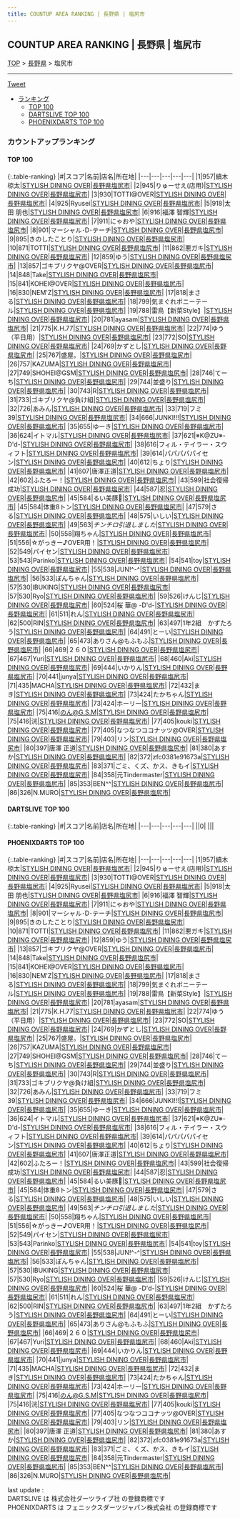 ```yaml
---
title: COUNTUP AREA RANKING | 長野県 | 塩尻市
---
```

## COUNTUP AREA RANKING | 長野県 | 塩尻市

[TOP](/darts/rank/) > [長野県](/darts/rank/長野県/) > 塩尻市

___

<a href="https://twitter.com/share?ref_src=twsrc%5Etfw" data-text="COUNTUP AREA RANKING | 長野県塩尻市" class="twitter-share-button" data-hashtags="DARTSLIVE,PHOENIXDARTS,darts,ダーツ" data-show-count="false">Tweet</a>

* [ランキング](#カウントアップランキング)
    * [TOP 100](#top-100)
    * [DARTSLIVE TOP 100](#dartslive-top-100)
    * [PHOENIXDARTS TOP 100](#phoenixdarts-top-100)

### カウントアップランキング

#### TOP 100



{:.table-ranking}
|#|スコア|名前|店名|所在地|
|---|---|---|---|---|
|1|957|<span class="rank-name-pd"><span class="pro-icon-pd"></span>續木 椋太</span>|<a href="https://vs.phoenixdarts.com/jp/shop/shopDetailInfo/s_86028?s_seq=86028">STYLISH DINING OVER</a>|<a href="/darts/rank/長野県/塩尻市">長野県塩尻市</a>|
|2|945|<span class="rank-name-pd">りゅーせえ(店用)</span>|<a href="https://vs.phoenixdarts.com/jp/shop/shopDetailInfo/s_86028?s_seq=86028">STYLISH DINING OVER</a>|<a href="/darts/rank/長野県/塩尻市">長野県塩尻市</a>|
|3|930|<span class="rank-name-pd">TOTTI@OVER</span>|<a href="https://vs.phoenixdarts.com/jp/shop/shopDetailInfo/s_86028?s_seq=86028">STYLISH DINING OVER</a>|<a href="/darts/rank/長野県/塩尻市">長野県塩尻市</a>|
|4|925|<span class="rank-name-pd">Ryusei</span>|<a href="https://vs.phoenixdarts.com/jp/shop/shopDetailInfo/s_86028?s_seq=86028">STYLISH DINING OVER</a>|<a href="/darts/rank/長野県/塩尻市">長野県塩尻市</a>|
|5|918|<span class="rank-name-pd"><span class="pro-icon-pd"></span>太田 朋也</span>|<a href="https://vs.phoenixdarts.com/jp/shop/shopDetailInfo/s_86028?s_seq=86028">STYLISH DINING OVER</a>|<a href="/darts/rank/長野県/塩尻市">長野県塩尻市</a>|
|6|916|<span class="rank-name-pd"><span class="pro-icon-pd"></span>福澤 智輝</span>|<a href="https://vs.phoenixdarts.com/jp/shop/shopDetailInfo/s_86028?s_seq=86028">STYLISH DINING OVER</a>|<a href="/darts/rank/長野県/塩尻市">長野県塩尻市</a>|
|7|911|<span class="rank-name-pd">にゃおや</span>|<a href="https://vs.phoenixdarts.com/jp/shop/shopDetailInfo/s_86028?s_seq=86028">STYLISH DINING OVER</a>|<a href="/darts/rank/長野県/塩尻市">長野県塩尻市</a>|
|8|901|<span class="rank-name-pd">マーシャル･D･テーチ</span>|<a href="https://vs.phoenixdarts.com/jp/shop/shopDetailInfo/s_86028?s_seq=86028">STYLISH DINING OVER</a>|<a href="/darts/rank/長野県/塩尻市">長野県塩尻市</a>|
|9|895|<span class="rank-name-pd">きのしたことり</span>|<a href="https://vs.phoenixdarts.com/jp/shop/shopDetailInfo/s_86028?s_seq=86028">STYLISH DINING OVER</a>|<a href="/darts/rank/長野県/塩尻市">長野県塩尻市</a>|
|10|871|<span class="rank-name-pd">TOTTI</span>|<a href="https://vs.phoenixdarts.com/jp/shop/shopDetailInfo/s_86028?s_seq=86028">STYLISH DINING OVER</a>|<a href="/darts/rank/長野県/塩尻市">長野県塩尻市</a>|
|11|862|<span class="rank-name-pd">悪ガキ</span>|<a href="https://vs.phoenixdarts.com/jp/shop/shopDetailInfo/s_86028?s_seq=86028">STYLISH DINING OVER</a>|<a href="/darts/rank/長野県/塩尻市">長野県塩尻市</a>|
|12|859|<span class="rank-name-pd">ゆう</span>|<a href="https://vs.phoenixdarts.com/jp/shop/shopDetailInfo/s_86028?s_seq=86028">STYLISH DINING OVER</a>|<a href="/darts/rank/長野県/塩尻市">長野県塩尻市</a>|
|13|857|<span class="rank-name-pd">ゴキブリクヤ@OVER</span>|<a href="https://vs.phoenixdarts.com/jp/shop/shopDetailInfo/s_86028?s_seq=86028">STYLISH DINING OVER</a>|<a href="/darts/rank/長野県/塩尻市">長野県塩尻市</a>|
|14|848|<span class="rank-name-pd">Take</span>|<a href="https://vs.phoenixdarts.com/jp/shop/shopDetailInfo/s_86028?s_seq=86028">STYLISH DINING OVER</a>|<a href="/darts/rank/長野県/塩尻市">長野県塩尻市</a>|
|15|841|<span class="rank-name-pd">KOHEI@OVER</span>|<a href="https://vs.phoenixdarts.com/jp/shop/shopDetailInfo/s_86028?s_seq=86028">STYLISH DINING OVER</a>|<a href="/darts/rank/長野県/塩尻市">長野県塩尻市</a>|
|16|830|<span class="rank-name-pd">NEM&#x27;Z</span>|<a href="https://vs.phoenixdarts.com/jp/shop/shopDetailInfo/s_86028?s_seq=86028">STYLISH DINING OVER</a>|<a href="/darts/rank/長野県/塩尻市">長野県塩尻市</a>|
|17|818|<span class="rank-name-pd">まさる</span>|<a href="https://vs.phoenixdarts.com/jp/shop/shopDetailInfo/s_86028?s_seq=86028">STYLISH DINING OVER</a>|<a href="/darts/rank/長野県/塩尻市">長野県塩尻市</a>|
|18|799|<span class="rank-name-pd">気まぐれポニーテール</span>|<a href="https://vs.phoenixdarts.com/jp/shop/shopDetailInfo/s_86028?s_seq=86028">STYLISH DINING OVER</a>|<a href="/darts/rank/長野県/塩尻市">長野県塩尻市</a>|
|19|788|<span class="rank-name-pd">雷鳥【新菜Style】</span>|<a href="https://vs.phoenixdarts.com/jp/shop/shopDetailInfo/s_86028?s_seq=86028">STYLISH DINING OVER</a>|<a href="/darts/rank/長野県/塩尻市">長野県塩尻市</a>|
|20|781|<span class="rank-name-pd">ayasam</span>|<a href="https://vs.phoenixdarts.com/jp/shop/shopDetailInfo/s_86028?s_seq=86028">STYLISH DINING OVER</a>|<a href="/darts/rank/長野県/塩尻市">長野県塩尻市</a>|
|21|775|<span class="rank-name-pd">K.H.77</span>|<a href="https://vs.phoenixdarts.com/jp/shop/shopDetailInfo/s_86028?s_seq=86028">STYLISH DINING OVER</a>|<a href="/darts/rank/長野県/塩尻市">長野県塩尻市</a>|
|22|774|<span class="rank-name-pd">ゆう（平日用）</span>|<a href="https://vs.phoenixdarts.com/jp/shop/shopDetailInfo/s_86028?s_seq=86028">STYLISH DINING OVER</a>|<a href="/darts/rank/長野県/塩尻市">長野県塩尻市</a>|
|23|772|<span class="rank-name-pd">SO</span>|<a href="https://vs.phoenixdarts.com/jp/shop/shopDetailInfo/s_86028?s_seq=86028">STYLISH DINING OVER</a>|<a href="/darts/rank/長野県/塩尻市">長野県塩尻市</a>|
|24|769|<span class="rank-name-pd">かずとし</span>|<a href="https://vs.phoenixdarts.com/jp/shop/shopDetailInfo/s_86028?s_seq=86028">STYLISH DINING OVER</a>|<a href="/darts/rank/長野県/塩尻市">長野県塩尻市</a>|
|25|767|<span class="rank-name-pd">盛屋。</span>|<a href="https://vs.phoenixdarts.com/jp/shop/shopDetailInfo/s_86028?s_seq=86028">STYLISH DINING OVER</a>|<a href="/darts/rank/長野県/塩尻市">長野県塩尻市</a>|
|26|757|<span class="rank-name-pd">KAZUMA</span>|<a href="https://vs.phoenixdarts.com/jp/shop/shopDetailInfo/s_86028?s_seq=86028">STYLISH DINING OVER</a>|<a href="/darts/rank/長野県/塩尻市">長野県塩尻市</a>|
|27|749|<span class="rank-name-pd">SHOHEI@GSM</span>|<a href="https://vs.phoenixdarts.com/jp/shop/shopDetailInfo/s_86028?s_seq=86028">STYLISH DINING OVER</a>|<a href="/darts/rank/長野県/塩尻市">長野県塩尻市</a>|
|28|746|<span class="rank-name-pd">てーち</span>|<a href="https://vs.phoenixdarts.com/jp/shop/shopDetailInfo/s_86028?s_seq=86028">STYLISH DINING OVER</a>|<a href="/darts/rank/長野県/塩尻市">長野県塩尻市</a>|
|29|744|<span class="rank-name-pd">並盛り</span>|<a href="https://vs.phoenixdarts.com/jp/shop/shopDetailInfo/s_86028?s_seq=86028">STYLISH DINING OVER</a>|<a href="/darts/rank/長野県/塩尻市">長野県塩尻市</a>|
|30|743|<span class="rank-name-pd">R</span>|<a href="https://vs.phoenixdarts.com/jp/shop/shopDetailInfo/s_86028?s_seq=86028">STYLISH DINING OVER</a>|<a href="/darts/rank/長野県/塩尻市">長野県塩尻市</a>|
|31|733|<span class="rank-name-pd">ゴキブリクヤ@負け組</span>|<a href="https://vs.phoenixdarts.com/jp/shop/shopDetailInfo/s_86028?s_seq=86028">STYLISH DINING OVER</a>|<a href="/darts/rank/長野県/塩尻市">長野県塩尻市</a>|
|32|726|<span class="rank-name-pd">あみん</span>|<a href="https://vs.phoenixdarts.com/jp/shop/shopDetailInfo/s_86028?s_seq=86028">STYLISH DINING OVER</a>|<a href="/darts/rank/長野県/塩尻市">長野県塩尻市</a>|
|33|719|<span class="rank-name-pd">フミ39</span>|<a href="https://vs.phoenixdarts.com/jp/shop/shopDetailInfo/s_86028?s_seq=86028">STYLISH DINING OVER</a>|<a href="/darts/rank/長野県/塩尻市">長野県塩尻市</a>|
|34|666|<span class="rank-name-pd">JUNKI!!!</span>|<a href="https://vs.phoenixdarts.com/jp/shop/shopDetailInfo/s_86028?s_seq=86028">STYLISH DINING OVER</a>|<a href="/darts/rank/長野県/塩尻市">長野県塩尻市</a>|
|35|655|<span class="rank-name-pd">ゆーき</span>|<a href="https://vs.phoenixdarts.com/jp/shop/shopDetailInfo/s_86028?s_seq=86028">STYLISH DINING OVER</a>|<a href="/darts/rank/長野県/塩尻市">長野県塩尻市</a>|
|36|624|<span class="rank-name-pd">イトマル</span>|<a href="https://vs.phoenixdarts.com/jp/shop/shopDetailInfo/s_86028?s_seq=86028">STYLISH DINING OVER</a>|<a href="/darts/rank/長野県/塩尻市">長野県塩尻市</a>|
|37|621|<span class="rank-name-pd">※K@ZU※-D&#x27;d-</span>|<a href="https://vs.phoenixdarts.com/jp/shop/shopDetailInfo/s_86028?s_seq=86028">STYLISH DINING OVER</a>|<a href="/darts/rank/長野県/塩尻市">長野県塩尻市</a>|
|38|616|<span class="rank-name-pd">フィル・テイラー・スウィフト</span>|<a href="https://vs.phoenixdarts.com/jp/shop/shopDetailInfo/s_86028?s_seq=86028">STYLISH DINING OVER</a>|<a href="/darts/rank/長野県/塩尻市">長野県塩尻市</a>|
|39|614|<span class="rank-name-pd">パパパパパイセン</span>|<a href="https://vs.phoenixdarts.com/jp/shop/shopDetailInfo/s_86028?s_seq=86028">STYLISH DINING OVER</a>|<a href="/darts/rank/長野県/塩尻市">長野県塩尻市</a>|
|40|612|<span class="rank-name-pd">ちょり</span>|<a href="https://vs.phoenixdarts.com/jp/shop/shopDetailInfo/s_86028?s_seq=86028">STYLISH DINING OVER</a>|<a href="/darts/rank/長野県/塩尻市">長野県塩尻市</a>|
|41|607|<span class="rank-name-pd">唐澤正道</span>|<a href="https://vs.phoenixdarts.com/jp/shop/shopDetailInfo/s_86028?s_seq=86028">STYLISH DINING OVER</a>|<a href="/darts/rank/長野県/塩尻市">長野県塩尻市</a>|
|42|602|<span class="rank-name-pd">ふたろー！</span>|<a href="https://vs.phoenixdarts.com/jp/shop/shopDetailInfo/s_86028?s_seq=86028">STYLISH DINING OVER</a>|<a href="/darts/rank/長野県/塩尻市">長野県塩尻市</a>|
|43|599|<span class="rank-name-pd">社会復帰成功</span>|<a href="https://vs.phoenixdarts.com/jp/shop/shopDetailInfo/s_86028?s_seq=86028">STYLISH DINING OVER</a>|<a href="/darts/rank/長野県/塩尻市">長野県塩尻市</a>|
|44|587|<span class="rank-name-pd">忍</span>|<a href="https://vs.phoenixdarts.com/jp/shop/shopDetailInfo/s_86028?s_seq=86028">STYLISH DINING OVER</a>|<a href="/darts/rank/長野県/塩尻市">長野県塩尻市</a>|
|45|584|<span class="rank-name-pd">るい美豚🐷</span>|<a href="https://vs.phoenixdarts.com/jp/shop/shopDetailInfo/s_86028?s_seq=86028">STYLISH DINING OVER</a>|<a href="/darts/rank/長野県/塩尻市">長野県塩尻市</a>|
|45|584|<span class="rank-name-pd">体重8トン</span>|<a href="https://vs.phoenixdarts.com/jp/shop/shopDetailInfo/s_86028?s_seq=86028">STYLISH DINING OVER</a>|<a href="/darts/rank/長野県/塩尻市">長野県塩尻市</a>|
|47|579|<span class="rank-name-pd">さる</span>|<a href="https://vs.phoenixdarts.com/jp/shop/shopDetailInfo/s_86028?s_seq=86028">STYLISH DINING OVER</a>|<a href="/darts/rank/長野県/塩尻市">長野県塩尻市</a>|
|48|575|<span class="rank-name-pd">いしい</span>|<a href="https://vs.phoenixdarts.com/jp/shop/shopDetailInfo/s_86028?s_seq=86028">STYLISH DINING OVER</a>|<a href="/darts/rank/長野県/塩尻市">長野県塩尻市</a>|
|49|563|<span class="rank-name-pd">$チンチロ引退しました$</span>|<a href="https://vs.phoenixdarts.com/jp/shop/shopDetailInfo/s_86028?s_seq=86028">STYLISH DINING OVER</a>|<a href="/darts/rank/長野県/塩尻市">長野県塩尻市</a>|
|50|558|<span class="rank-name-pd">翔ちゃん</span>|<a href="https://vs.phoenixdarts.com/jp/shop/shopDetailInfo/s_86028?s_seq=86028">STYLISH DINING OVER</a>|<a href="/darts/rank/長野県/塩尻市">長野県塩尻市</a>|
|51|556|<span class="rank-name-pd">☆がっきー♪OVER用！</span>|<a href="https://vs.phoenixdarts.com/jp/shop/shopDetailInfo/s_86028?s_seq=86028">STYLISH DINING OVER</a>|<a href="/darts/rank/長野県/塩尻市">長野県塩尻市</a>|
|52|549|<span class="rank-name-pd">パイセン</span>|<a href="https://vs.phoenixdarts.com/jp/shop/shopDetailInfo/s_86028?s_seq=86028">STYLISH DINING OVER</a>|<a href="/darts/rank/長野県/塩尻市">長野県塩尻市</a>|
|53|543|<span class="rank-name-pd">Parinko</span>|<a href="https://vs.phoenixdarts.com/jp/shop/shopDetailInfo/s_86028?s_seq=86028">STYLISH DINING OVER</a>|<a href="/darts/rank/長野県/塩尻市">長野県塩尻市</a>|
|54|541|<span class="rank-name-pd">toy</span>|<a href="https://vs.phoenixdarts.com/jp/shop/shopDetailInfo/s_86028?s_seq=86028">STYLISH DINING OVER</a>|<a href="/darts/rank/長野県/塩尻市">長野県塩尻市</a>|
|55|538|<span class="rank-name-pd">JUN!^-^</span>|<a href="https://vs.phoenixdarts.com/jp/shop/shopDetailInfo/s_86028?s_seq=86028">STYLISH DINING OVER</a>|<a href="/darts/rank/長野県/塩尻市">長野県塩尻市</a>|
|56|533|<span class="rank-name-pd">ぽんちゃん</span>|<a href="https://vs.phoenixdarts.com/jp/shop/shopDetailInfo/s_86028?s_seq=86028">STYLISH DINING OVER</a>|<a href="/darts/rank/長野県/塩尻市">長野県塩尻市</a>|
|57|530|<span class="rank-name-pd">IBUKING</span>|<a href="https://vs.phoenixdarts.com/jp/shop/shopDetailInfo/s_86028?s_seq=86028">STYLISH DINING OVER</a>|<a href="/darts/rank/長野県/塩尻市">長野県塩尻市</a>|
|57|530|<span class="rank-name-pd">Ryo</span>|<a href="https://vs.phoenixdarts.com/jp/shop/shopDetailInfo/s_86028?s_seq=86028">STYLISH DINING OVER</a>|<a href="/darts/rank/長野県/塩尻市">長野県塩尻市</a>|
|59|526|<span class="rank-name-pd">けんじ</span>|<a href="https://vs.phoenixdarts.com/jp/shop/shopDetailInfo/s_86028?s_seq=86028">STYLISH DINING OVER</a>|<a href="/darts/rank/長野県/塩尻市">長野県塩尻市</a>|
|60|524|<span class="rank-name-pd">桜 華@ -D&#x27;d-</span>|<a href="https://vs.phoenixdarts.com/jp/shop/shopDetailInfo/s_86028?s_seq=86028">STYLISH DINING OVER</a>|<a href="/darts/rank/長野県/塩尻市">長野県塩尻市</a>|
|61|511|<span class="rank-name-pd">れん</span>|<a href="https://vs.phoenixdarts.com/jp/shop/shopDetailInfo/s_86028?s_seq=86028">STYLISH DINING OVER</a>|<a href="/darts/rank/長野県/塩尻市">長野県塩尻市</a>|
|62|500|<span class="rank-name-pd">RIN</span>|<a href="https://vs.phoenixdarts.com/jp/shop/shopDetailInfo/s_86028?s_seq=86028">STYLISH DINING OVER</a>|<a href="/darts/rank/長野県/塩尻市">長野県塩尻市</a>|
|63|497|<span class="rank-name-pd">1年2組　かずたろう</span>|<a href="https://vs.phoenixdarts.com/jp/shop/shopDetailInfo/s_86028?s_seq=86028">STYLISH DINING OVER</a>|<a href="/darts/rank/長野県/塩尻市">長野県塩尻市</a>|
|64|491|<span class="rank-name-pd">とーい</span>|<a href="https://vs.phoenixdarts.com/jp/shop/shopDetailInfo/s_86028?s_seq=86028">STYLISH DINING OVER</a>|<a href="/darts/rank/長野県/塩尻市">長野県塩尻市</a>|
|65|473|<span class="rank-name-pd">ありさん@もふもふ</span>|<a href="https://vs.phoenixdarts.com/jp/shop/shopDetailInfo/s_86028?s_seq=86028">STYLISH DINING OVER</a>|<a href="/darts/rank/長野県/塩尻市">長野県塩尻市</a>|
|66|469|<span class="rank-name-pd">２６０</span>|<a href="https://vs.phoenixdarts.com/jp/shop/shopDetailInfo/s_86028?s_seq=86028">STYLISH DINING OVER</a>|<a href="/darts/rank/長野県/塩尻市">長野県塩尻市</a>|
|67|467|<span class="rank-name-pd">Yuri</span>|<a href="https://vs.phoenixdarts.com/jp/shop/shopDetailInfo/s_86028?s_seq=86028">STYLISH DINING OVER</a>|<a href="/darts/rank/長野県/塩尻市">長野県塩尻市</a>|
|68|460|<span class="rank-name-pd">Aki</span>|<a href="https://vs.phoenixdarts.com/jp/shop/shopDetailInfo/s_86028?s_seq=86028">STYLISH DINING OVER</a>|<a href="/darts/rank/長野県/塩尻市">長野県塩尻市</a>|
|69|444|<span class="rank-name-pd">いかりん</span>|<a href="https://vs.phoenixdarts.com/jp/shop/shopDetailInfo/s_86028?s_seq=86028">STYLISH DINING OVER</a>|<a href="/darts/rank/長野県/塩尻市">長野県塩尻市</a>|
|70|441|<span class="rank-name-pd">junya</span>|<a href="https://vs.phoenixdarts.com/jp/shop/shopDetailInfo/s_86028?s_seq=86028">STYLISH DINING OVER</a>|<a href="/darts/rank/長野県/塩尻市">長野県塩尻市</a>|
|71|435|<span class="rank-name-pd">MACHA</span>|<a href="https://vs.phoenixdarts.com/jp/shop/shopDetailInfo/s_86028?s_seq=86028">STYLISH DINING OVER</a>|<a href="/darts/rank/長野県/塩尻市">長野県塩尻市</a>|
|72|432|<span class="rank-name-pd">まき</span>|<a href="https://vs.phoenixdarts.com/jp/shop/shopDetailInfo/s_86028?s_seq=86028">STYLISH DINING OVER</a>|<a href="/darts/rank/長野県/塩尻市">長野県塩尻市</a>|
|73|424|<span class="rank-name-pd">たかちゃん</span>|<a href="https://vs.phoenixdarts.com/jp/shop/shopDetailInfo/s_86028?s_seq=86028">STYLISH DINING OVER</a>|<a href="/darts/rank/長野県/塩尻市">長野県塩尻市</a>|
|73|424|<span class="rank-name-pd">ホーリー</span>|<a href="https://vs.phoenixdarts.com/jp/shop/shopDetailInfo/s_86028?s_seq=86028">STYLISH DINING OVER</a>|<a href="/darts/rank/長野県/塩尻市">長野県塩尻市</a>|
|75|416|<span class="rank-name-pd">のん@G.S.M</span>|<a href="https://vs.phoenixdarts.com/jp/shop/shopDetailInfo/s_86028?s_seq=86028">STYLISH DINING OVER</a>|<a href="/darts/rank/長野県/塩尻市">長野県塩尻市</a>|
|75|416|<span class="rank-name-pd">洸</span>|<a href="https://vs.phoenixdarts.com/jp/shop/shopDetailInfo/s_86028?s_seq=86028">STYLISH DINING OVER</a>|<a href="/darts/rank/長野県/塩尻市">長野県塩尻市</a>|
|77|405|<span class="rank-name-pd">kouki</span>|<a href="https://vs.phoenixdarts.com/jp/shop/shopDetailInfo/s_86028?s_seq=86028">STYLISH DINING OVER</a>|<a href="/darts/rank/長野県/塩尻市">長野県塩尻市</a>|
|77|405|<span class="rank-name-pd">なつなつココナッツ@OVER</span>|<a href="https://vs.phoenixdarts.com/jp/shop/shopDetailInfo/s_86028?s_seq=86028">STYLISH DINING OVER</a>|<a href="/darts/rank/長野県/塩尻市">長野県塩尻市</a>|
|79|403|<span class="rank-name-pd">リン</span>|<a href="https://vs.phoenixdarts.com/jp/shop/shopDetailInfo/s_86028?s_seq=86028">STYLISH DINING OVER</a>|<a href="/darts/rank/長野県/塩尻市">長野県塩尻市</a>|
|80|397|<span class="rank-name-pd">唐澤 正道</span>|<a href="https://vs.phoenixdarts.com/jp/shop/shopDetailInfo/s_86028?s_seq=86028">STYLISH DINING OVER</a>|<a href="/darts/rank/長野県/塩尻市">長野県塩尻市</a>|
|81|380|<span class="rank-name-pd">あすか</span>|<a href="https://vs.phoenixdarts.com/jp/shop/shopDetailInfo/s_86028?s_seq=86028">STYLISH DINING OVER</a>|<a href="/darts/rank/長野県/塩尻市">長野県塩尻市</a>|
|82|372|<span class="rank-name-pd">zfc0381e91673a</span>|<a href="https://vs.phoenixdarts.com/jp/shop/shopDetailInfo/s_86028?s_seq=86028">STYLISH DINING OVER</a>|<a href="/darts/rank/長野県/塩尻市">長野県塩尻市</a>|
|83|371|<span class="rank-name-pd">ごミ、くズ、かス、きもイ</span>|<a href="https://vs.phoenixdarts.com/jp/shop/shopDetailInfo/s_86028?s_seq=86028">STYLISH DINING OVER</a>|<a href="/darts/rank/長野県/塩尻市">長野県塩尻市</a>|
|84|358|<span class="rank-name-pd">元Tindermaster</span>|<a href="https://vs.phoenixdarts.com/jp/shop/shopDetailInfo/s_86028?s_seq=86028">STYLISH DINING OVER</a>|<a href="/darts/rank/長野県/塩尻市">長野県塩尻市</a>|
|85|353|<span class="rank-name-pd">BEN^^</span>|<a href="https://vs.phoenixdarts.com/jp/shop/shopDetailInfo/s_86028?s_seq=86028">STYLISH DINING OVER</a>|<a href="/darts/rank/長野県/塩尻市">長野県塩尻市</a>|
|86|326|<span class="rank-name-pd">N.MURO</span>|<a href="https://vs.phoenixdarts.com/jp/shop/shopDetailInfo/s_86028?s_seq=86028">STYLISH DINING OVER</a>|<a href="/darts/rank/長野県/塩尻市">長野県塩尻市</a>|


#### DARTSLIVE TOP 100



{:.table-ranking}
|#|スコア|名前|店名|所在地|
|---|---|---|---|---|
||0|<span class="rank-name-dl"> </span>|<a href=""></a>|<a href="/darts/rank//"></a>|


#### PHOENIXDARTS TOP 100



{:.table-ranking}
|#|スコア|名前|店名|所在地|
|---|---|---|---|---|
|1|957|<span class="rank-name-pd"><span class="pro-icon-pd"></span>續木 椋太</span>|<a href="https://vs.phoenixdarts.com/jp/shop/shopDetailInfo/s_86028?s_seq=86028">STYLISH DINING OVER</a>|<a href="/darts/rank/長野県/塩尻市">長野県塩尻市</a>|
|2|945|<span class="rank-name-pd">りゅーせえ(店用)</span>|<a href="https://vs.phoenixdarts.com/jp/shop/shopDetailInfo/s_86028?s_seq=86028">STYLISH DINING OVER</a>|<a href="/darts/rank/長野県/塩尻市">長野県塩尻市</a>|
|3|930|<span class="rank-name-pd">TOTTI@OVER</span>|<a href="https://vs.phoenixdarts.com/jp/shop/shopDetailInfo/s_86028?s_seq=86028">STYLISH DINING OVER</a>|<a href="/darts/rank/長野県/塩尻市">長野県塩尻市</a>|
|4|925|<span class="rank-name-pd">Ryusei</span>|<a href="https://vs.phoenixdarts.com/jp/shop/shopDetailInfo/s_86028?s_seq=86028">STYLISH DINING OVER</a>|<a href="/darts/rank/長野県/塩尻市">長野県塩尻市</a>|
|5|918|<span class="rank-name-pd"><span class="pro-icon-pd"></span>太田 朋也</span>|<a href="https://vs.phoenixdarts.com/jp/shop/shopDetailInfo/s_86028?s_seq=86028">STYLISH DINING OVER</a>|<a href="/darts/rank/長野県/塩尻市">長野県塩尻市</a>|
|6|916|<span class="rank-name-pd"><span class="pro-icon-pd"></span>福澤 智輝</span>|<a href="https://vs.phoenixdarts.com/jp/shop/shopDetailInfo/s_86028?s_seq=86028">STYLISH DINING OVER</a>|<a href="/darts/rank/長野県/塩尻市">長野県塩尻市</a>|
|7|911|<span class="rank-name-pd">にゃおや</span>|<a href="https://vs.phoenixdarts.com/jp/shop/shopDetailInfo/s_86028?s_seq=86028">STYLISH DINING OVER</a>|<a href="/darts/rank/長野県/塩尻市">長野県塩尻市</a>|
|8|901|<span class="rank-name-pd">マーシャル･D･テーチ</span>|<a href="https://vs.phoenixdarts.com/jp/shop/shopDetailInfo/s_86028?s_seq=86028">STYLISH DINING OVER</a>|<a href="/darts/rank/長野県/塩尻市">長野県塩尻市</a>|
|9|895|<span class="rank-name-pd">きのしたことり</span>|<a href="https://vs.phoenixdarts.com/jp/shop/shopDetailInfo/s_86028?s_seq=86028">STYLISH DINING OVER</a>|<a href="/darts/rank/長野県/塩尻市">長野県塩尻市</a>|
|10|871|<span class="rank-name-pd">TOTTI</span>|<a href="https://vs.phoenixdarts.com/jp/shop/shopDetailInfo/s_86028?s_seq=86028">STYLISH DINING OVER</a>|<a href="/darts/rank/長野県/塩尻市">長野県塩尻市</a>|
|11|862|<span class="rank-name-pd">悪ガキ</span>|<a href="https://vs.phoenixdarts.com/jp/shop/shopDetailInfo/s_86028?s_seq=86028">STYLISH DINING OVER</a>|<a href="/darts/rank/長野県/塩尻市">長野県塩尻市</a>|
|12|859|<span class="rank-name-pd">ゆう</span>|<a href="https://vs.phoenixdarts.com/jp/shop/shopDetailInfo/s_86028?s_seq=86028">STYLISH DINING OVER</a>|<a href="/darts/rank/長野県/塩尻市">長野県塩尻市</a>|
|13|857|<span class="rank-name-pd">ゴキブリクヤ@OVER</span>|<a href="https://vs.phoenixdarts.com/jp/shop/shopDetailInfo/s_86028?s_seq=86028">STYLISH DINING OVER</a>|<a href="/darts/rank/長野県/塩尻市">長野県塩尻市</a>|
|14|848|<span class="rank-name-pd">Take</span>|<a href="https://vs.phoenixdarts.com/jp/shop/shopDetailInfo/s_86028?s_seq=86028">STYLISH DINING OVER</a>|<a href="/darts/rank/長野県/塩尻市">長野県塩尻市</a>|
|15|841|<span class="rank-name-pd">KOHEI@OVER</span>|<a href="https://vs.phoenixdarts.com/jp/shop/shopDetailInfo/s_86028?s_seq=86028">STYLISH DINING OVER</a>|<a href="/darts/rank/長野県/塩尻市">長野県塩尻市</a>|
|16|830|<span class="rank-name-pd">NEM&#x27;Z</span>|<a href="https://vs.phoenixdarts.com/jp/shop/shopDetailInfo/s_86028?s_seq=86028">STYLISH DINING OVER</a>|<a href="/darts/rank/長野県/塩尻市">長野県塩尻市</a>|
|17|818|<span class="rank-name-pd">まさる</span>|<a href="https://vs.phoenixdarts.com/jp/shop/shopDetailInfo/s_86028?s_seq=86028">STYLISH DINING OVER</a>|<a href="/darts/rank/長野県/塩尻市">長野県塩尻市</a>|
|18|799|<span class="rank-name-pd">気まぐれポニーテール</span>|<a href="https://vs.phoenixdarts.com/jp/shop/shopDetailInfo/s_86028?s_seq=86028">STYLISH DINING OVER</a>|<a href="/darts/rank/長野県/塩尻市">長野県塩尻市</a>|
|19|788|<span class="rank-name-pd">雷鳥【新菜Style】</span>|<a href="https://vs.phoenixdarts.com/jp/shop/shopDetailInfo/s_86028?s_seq=86028">STYLISH DINING OVER</a>|<a href="/darts/rank/長野県/塩尻市">長野県塩尻市</a>|
|20|781|<span class="rank-name-pd">ayasam</span>|<a href="https://vs.phoenixdarts.com/jp/shop/shopDetailInfo/s_86028?s_seq=86028">STYLISH DINING OVER</a>|<a href="/darts/rank/長野県/塩尻市">長野県塩尻市</a>|
|21|775|<span class="rank-name-pd">K.H.77</span>|<a href="https://vs.phoenixdarts.com/jp/shop/shopDetailInfo/s_86028?s_seq=86028">STYLISH DINING OVER</a>|<a href="/darts/rank/長野県/塩尻市">長野県塩尻市</a>|
|22|774|<span class="rank-name-pd">ゆう（平日用）</span>|<a href="https://vs.phoenixdarts.com/jp/shop/shopDetailInfo/s_86028?s_seq=86028">STYLISH DINING OVER</a>|<a href="/darts/rank/長野県/塩尻市">長野県塩尻市</a>|
|23|772|<span class="rank-name-pd">SO</span>|<a href="https://vs.phoenixdarts.com/jp/shop/shopDetailInfo/s_86028?s_seq=86028">STYLISH DINING OVER</a>|<a href="/darts/rank/長野県/塩尻市">長野県塩尻市</a>|
|24|769|<span class="rank-name-pd">かずとし</span>|<a href="https://vs.phoenixdarts.com/jp/shop/shopDetailInfo/s_86028?s_seq=86028">STYLISH DINING OVER</a>|<a href="/darts/rank/長野県/塩尻市">長野県塩尻市</a>|
|25|767|<span class="rank-name-pd">盛屋。</span>|<a href="https://vs.phoenixdarts.com/jp/shop/shopDetailInfo/s_86028?s_seq=86028">STYLISH DINING OVER</a>|<a href="/darts/rank/長野県/塩尻市">長野県塩尻市</a>|
|26|757|<span class="rank-name-pd">KAZUMA</span>|<a href="https://vs.phoenixdarts.com/jp/shop/shopDetailInfo/s_86028?s_seq=86028">STYLISH DINING OVER</a>|<a href="/darts/rank/長野県/塩尻市">長野県塩尻市</a>|
|27|749|<span class="rank-name-pd">SHOHEI@GSM</span>|<a href="https://vs.phoenixdarts.com/jp/shop/shopDetailInfo/s_86028?s_seq=86028">STYLISH DINING OVER</a>|<a href="/darts/rank/長野県/塩尻市">長野県塩尻市</a>|
|28|746|<span class="rank-name-pd">てーち</span>|<a href="https://vs.phoenixdarts.com/jp/shop/shopDetailInfo/s_86028?s_seq=86028">STYLISH DINING OVER</a>|<a href="/darts/rank/長野県/塩尻市">長野県塩尻市</a>|
|29|744|<span class="rank-name-pd">並盛り</span>|<a href="https://vs.phoenixdarts.com/jp/shop/shopDetailInfo/s_86028?s_seq=86028">STYLISH DINING OVER</a>|<a href="/darts/rank/長野県/塩尻市">長野県塩尻市</a>|
|30|743|<span class="rank-name-pd">R</span>|<a href="https://vs.phoenixdarts.com/jp/shop/shopDetailInfo/s_86028?s_seq=86028">STYLISH DINING OVER</a>|<a href="/darts/rank/長野県/塩尻市">長野県塩尻市</a>|
|31|733|<span class="rank-name-pd">ゴキブリクヤ@負け組</span>|<a href="https://vs.phoenixdarts.com/jp/shop/shopDetailInfo/s_86028?s_seq=86028">STYLISH DINING OVER</a>|<a href="/darts/rank/長野県/塩尻市">長野県塩尻市</a>|
|32|726|<span class="rank-name-pd">あみん</span>|<a href="https://vs.phoenixdarts.com/jp/shop/shopDetailInfo/s_86028?s_seq=86028">STYLISH DINING OVER</a>|<a href="/darts/rank/長野県/塩尻市">長野県塩尻市</a>|
|33|719|<span class="rank-name-pd">フミ39</span>|<a href="https://vs.phoenixdarts.com/jp/shop/shopDetailInfo/s_86028?s_seq=86028">STYLISH DINING OVER</a>|<a href="/darts/rank/長野県/塩尻市">長野県塩尻市</a>|
|34|666|<span class="rank-name-pd">JUNKI!!!</span>|<a href="https://vs.phoenixdarts.com/jp/shop/shopDetailInfo/s_86028?s_seq=86028">STYLISH DINING OVER</a>|<a href="/darts/rank/長野県/塩尻市">長野県塩尻市</a>|
|35|655|<span class="rank-name-pd">ゆーき</span>|<a href="https://vs.phoenixdarts.com/jp/shop/shopDetailInfo/s_86028?s_seq=86028">STYLISH DINING OVER</a>|<a href="/darts/rank/長野県/塩尻市">長野県塩尻市</a>|
|36|624|<span class="rank-name-pd">イトマル</span>|<a href="https://vs.phoenixdarts.com/jp/shop/shopDetailInfo/s_86028?s_seq=86028">STYLISH DINING OVER</a>|<a href="/darts/rank/長野県/塩尻市">長野県塩尻市</a>|
|37|621|<span class="rank-name-pd">※K@ZU※-D&#x27;d-</span>|<a href="https://vs.phoenixdarts.com/jp/shop/shopDetailInfo/s_86028?s_seq=86028">STYLISH DINING OVER</a>|<a href="/darts/rank/長野県/塩尻市">長野県塩尻市</a>|
|38|616|<span class="rank-name-pd">フィル・テイラー・スウィフト</span>|<a href="https://vs.phoenixdarts.com/jp/shop/shopDetailInfo/s_86028?s_seq=86028">STYLISH DINING OVER</a>|<a href="/darts/rank/長野県/塩尻市">長野県塩尻市</a>|
|39|614|<span class="rank-name-pd">パパパパパイセン</span>|<a href="https://vs.phoenixdarts.com/jp/shop/shopDetailInfo/s_86028?s_seq=86028">STYLISH DINING OVER</a>|<a href="/darts/rank/長野県/塩尻市">長野県塩尻市</a>|
|40|612|<span class="rank-name-pd">ちょり</span>|<a href="https://vs.phoenixdarts.com/jp/shop/shopDetailInfo/s_86028?s_seq=86028">STYLISH DINING OVER</a>|<a href="/darts/rank/長野県/塩尻市">長野県塩尻市</a>|
|41|607|<span class="rank-name-pd">唐澤正道</span>|<a href="https://vs.phoenixdarts.com/jp/shop/shopDetailInfo/s_86028?s_seq=86028">STYLISH DINING OVER</a>|<a href="/darts/rank/長野県/塩尻市">長野県塩尻市</a>|
|42|602|<span class="rank-name-pd">ふたろー！</span>|<a href="https://vs.phoenixdarts.com/jp/shop/shopDetailInfo/s_86028?s_seq=86028">STYLISH DINING OVER</a>|<a href="/darts/rank/長野県/塩尻市">長野県塩尻市</a>|
|43|599|<span class="rank-name-pd">社会復帰成功</span>|<a href="https://vs.phoenixdarts.com/jp/shop/shopDetailInfo/s_86028?s_seq=86028">STYLISH DINING OVER</a>|<a href="/darts/rank/長野県/塩尻市">長野県塩尻市</a>|
|44|587|<span class="rank-name-pd">忍</span>|<a href="https://vs.phoenixdarts.com/jp/shop/shopDetailInfo/s_86028?s_seq=86028">STYLISH DINING OVER</a>|<a href="/darts/rank/長野県/塩尻市">長野県塩尻市</a>|
|45|584|<span class="rank-name-pd">るい美豚🐷</span>|<a href="https://vs.phoenixdarts.com/jp/shop/shopDetailInfo/s_86028?s_seq=86028">STYLISH DINING OVER</a>|<a href="/darts/rank/長野県/塩尻市">長野県塩尻市</a>|
|45|584|<span class="rank-name-pd">体重8トン</span>|<a href="https://vs.phoenixdarts.com/jp/shop/shopDetailInfo/s_86028?s_seq=86028">STYLISH DINING OVER</a>|<a href="/darts/rank/長野県/塩尻市">長野県塩尻市</a>|
|47|579|<span class="rank-name-pd">さる</span>|<a href="https://vs.phoenixdarts.com/jp/shop/shopDetailInfo/s_86028?s_seq=86028">STYLISH DINING OVER</a>|<a href="/darts/rank/長野県/塩尻市">長野県塩尻市</a>|
|48|575|<span class="rank-name-pd">いしい</span>|<a href="https://vs.phoenixdarts.com/jp/shop/shopDetailInfo/s_86028?s_seq=86028">STYLISH DINING OVER</a>|<a href="/darts/rank/長野県/塩尻市">長野県塩尻市</a>|
|49|563|<span class="rank-name-pd">$チンチロ引退しました$</span>|<a href="https://vs.phoenixdarts.com/jp/shop/shopDetailInfo/s_86028?s_seq=86028">STYLISH DINING OVER</a>|<a href="/darts/rank/長野県/塩尻市">長野県塩尻市</a>|
|50|558|<span class="rank-name-pd">翔ちゃん</span>|<a href="https://vs.phoenixdarts.com/jp/shop/shopDetailInfo/s_86028?s_seq=86028">STYLISH DINING OVER</a>|<a href="/darts/rank/長野県/塩尻市">長野県塩尻市</a>|
|51|556|<span class="rank-name-pd">☆がっきー♪OVER用！</span>|<a href="https://vs.phoenixdarts.com/jp/shop/shopDetailInfo/s_86028?s_seq=86028">STYLISH DINING OVER</a>|<a href="/darts/rank/長野県/塩尻市">長野県塩尻市</a>|
|52|549|<span class="rank-name-pd">パイセン</span>|<a href="https://vs.phoenixdarts.com/jp/shop/shopDetailInfo/s_86028?s_seq=86028">STYLISH DINING OVER</a>|<a href="/darts/rank/長野県/塩尻市">長野県塩尻市</a>|
|53|543|<span class="rank-name-pd">Parinko</span>|<a href="https://vs.phoenixdarts.com/jp/shop/shopDetailInfo/s_86028?s_seq=86028">STYLISH DINING OVER</a>|<a href="/darts/rank/長野県/塩尻市">長野県塩尻市</a>|
|54|541|<span class="rank-name-pd">toy</span>|<a href="https://vs.phoenixdarts.com/jp/shop/shopDetailInfo/s_86028?s_seq=86028">STYLISH DINING OVER</a>|<a href="/darts/rank/長野県/塩尻市">長野県塩尻市</a>|
|55|538|<span class="rank-name-pd">JUN!^-^</span>|<a href="https://vs.phoenixdarts.com/jp/shop/shopDetailInfo/s_86028?s_seq=86028">STYLISH DINING OVER</a>|<a href="/darts/rank/長野県/塩尻市">長野県塩尻市</a>|
|56|533|<span class="rank-name-pd">ぽんちゃん</span>|<a href="https://vs.phoenixdarts.com/jp/shop/shopDetailInfo/s_86028?s_seq=86028">STYLISH DINING OVER</a>|<a href="/darts/rank/長野県/塩尻市">長野県塩尻市</a>|
|57|530|<span class="rank-name-pd">IBUKING</span>|<a href="https://vs.phoenixdarts.com/jp/shop/shopDetailInfo/s_86028?s_seq=86028">STYLISH DINING OVER</a>|<a href="/darts/rank/長野県/塩尻市">長野県塩尻市</a>|
|57|530|<span class="rank-name-pd">Ryo</span>|<a href="https://vs.phoenixdarts.com/jp/shop/shopDetailInfo/s_86028?s_seq=86028">STYLISH DINING OVER</a>|<a href="/darts/rank/長野県/塩尻市">長野県塩尻市</a>|
|59|526|<span class="rank-name-pd">けんじ</span>|<a href="https://vs.phoenixdarts.com/jp/shop/shopDetailInfo/s_86028?s_seq=86028">STYLISH DINING OVER</a>|<a href="/darts/rank/長野県/塩尻市">長野県塩尻市</a>|
|60|524|<span class="rank-name-pd">桜 華@ -D&#x27;d-</span>|<a href="https://vs.phoenixdarts.com/jp/shop/shopDetailInfo/s_86028?s_seq=86028">STYLISH DINING OVER</a>|<a href="/darts/rank/長野県/塩尻市">長野県塩尻市</a>|
|61|511|<span class="rank-name-pd">れん</span>|<a href="https://vs.phoenixdarts.com/jp/shop/shopDetailInfo/s_86028?s_seq=86028">STYLISH DINING OVER</a>|<a href="/darts/rank/長野県/塩尻市">長野県塩尻市</a>|
|62|500|<span class="rank-name-pd">RIN</span>|<a href="https://vs.phoenixdarts.com/jp/shop/shopDetailInfo/s_86028?s_seq=86028">STYLISH DINING OVER</a>|<a href="/darts/rank/長野県/塩尻市">長野県塩尻市</a>|
|63|497|<span class="rank-name-pd">1年2組　かずたろう</span>|<a href="https://vs.phoenixdarts.com/jp/shop/shopDetailInfo/s_86028?s_seq=86028">STYLISH DINING OVER</a>|<a href="/darts/rank/長野県/塩尻市">長野県塩尻市</a>|
|64|491|<span class="rank-name-pd">とーい</span>|<a href="https://vs.phoenixdarts.com/jp/shop/shopDetailInfo/s_86028?s_seq=86028">STYLISH DINING OVER</a>|<a href="/darts/rank/長野県/塩尻市">長野県塩尻市</a>|
|65|473|<span class="rank-name-pd">ありさん@もふもふ</span>|<a href="https://vs.phoenixdarts.com/jp/shop/shopDetailInfo/s_86028?s_seq=86028">STYLISH DINING OVER</a>|<a href="/darts/rank/長野県/塩尻市">長野県塩尻市</a>|
|66|469|<span class="rank-name-pd">２６０</span>|<a href="https://vs.phoenixdarts.com/jp/shop/shopDetailInfo/s_86028?s_seq=86028">STYLISH DINING OVER</a>|<a href="/darts/rank/長野県/塩尻市">長野県塩尻市</a>|
|67|467|<span class="rank-name-pd">Yuri</span>|<a href="https://vs.phoenixdarts.com/jp/shop/shopDetailInfo/s_86028?s_seq=86028">STYLISH DINING OVER</a>|<a href="/darts/rank/長野県/塩尻市">長野県塩尻市</a>|
|68|460|<span class="rank-name-pd">Aki</span>|<a href="https://vs.phoenixdarts.com/jp/shop/shopDetailInfo/s_86028?s_seq=86028">STYLISH DINING OVER</a>|<a href="/darts/rank/長野県/塩尻市">長野県塩尻市</a>|
|69|444|<span class="rank-name-pd">いかりん</span>|<a href="https://vs.phoenixdarts.com/jp/shop/shopDetailInfo/s_86028?s_seq=86028">STYLISH DINING OVER</a>|<a href="/darts/rank/長野県/塩尻市">長野県塩尻市</a>|
|70|441|<span class="rank-name-pd">junya</span>|<a href="https://vs.phoenixdarts.com/jp/shop/shopDetailInfo/s_86028?s_seq=86028">STYLISH DINING OVER</a>|<a href="/darts/rank/長野県/塩尻市">長野県塩尻市</a>|
|71|435|<span class="rank-name-pd">MACHA</span>|<a href="https://vs.phoenixdarts.com/jp/shop/shopDetailInfo/s_86028?s_seq=86028">STYLISH DINING OVER</a>|<a href="/darts/rank/長野県/塩尻市">長野県塩尻市</a>|
|72|432|<span class="rank-name-pd">まき</span>|<a href="https://vs.phoenixdarts.com/jp/shop/shopDetailInfo/s_86028?s_seq=86028">STYLISH DINING OVER</a>|<a href="/darts/rank/長野県/塩尻市">長野県塩尻市</a>|
|73|424|<span class="rank-name-pd">たかちゃん</span>|<a href="https://vs.phoenixdarts.com/jp/shop/shopDetailInfo/s_86028?s_seq=86028">STYLISH DINING OVER</a>|<a href="/darts/rank/長野県/塩尻市">長野県塩尻市</a>|
|73|424|<span class="rank-name-pd">ホーリー</span>|<a href="https://vs.phoenixdarts.com/jp/shop/shopDetailInfo/s_86028?s_seq=86028">STYLISH DINING OVER</a>|<a href="/darts/rank/長野県/塩尻市">長野県塩尻市</a>|
|75|416|<span class="rank-name-pd">のん@G.S.M</span>|<a href="https://vs.phoenixdarts.com/jp/shop/shopDetailInfo/s_86028?s_seq=86028">STYLISH DINING OVER</a>|<a href="/darts/rank/長野県/塩尻市">長野県塩尻市</a>|
|75|416|<span class="rank-name-pd">洸</span>|<a href="https://vs.phoenixdarts.com/jp/shop/shopDetailInfo/s_86028?s_seq=86028">STYLISH DINING OVER</a>|<a href="/darts/rank/長野県/塩尻市">長野県塩尻市</a>|
|77|405|<span class="rank-name-pd">kouki</span>|<a href="https://vs.phoenixdarts.com/jp/shop/shopDetailInfo/s_86028?s_seq=86028">STYLISH DINING OVER</a>|<a href="/darts/rank/長野県/塩尻市">長野県塩尻市</a>|
|77|405|<span class="rank-name-pd">なつなつココナッツ@OVER</span>|<a href="https://vs.phoenixdarts.com/jp/shop/shopDetailInfo/s_86028?s_seq=86028">STYLISH DINING OVER</a>|<a href="/darts/rank/長野県/塩尻市">長野県塩尻市</a>|
|79|403|<span class="rank-name-pd">リン</span>|<a href="https://vs.phoenixdarts.com/jp/shop/shopDetailInfo/s_86028?s_seq=86028">STYLISH DINING OVER</a>|<a href="/darts/rank/長野県/塩尻市">長野県塩尻市</a>|
|80|397|<span class="rank-name-pd">唐澤 正道</span>|<a href="https://vs.phoenixdarts.com/jp/shop/shopDetailInfo/s_86028?s_seq=86028">STYLISH DINING OVER</a>|<a href="/darts/rank/長野県/塩尻市">長野県塩尻市</a>|
|81|380|<span class="rank-name-pd">あすか</span>|<a href="https://vs.phoenixdarts.com/jp/shop/shopDetailInfo/s_86028?s_seq=86028">STYLISH DINING OVER</a>|<a href="/darts/rank/長野県/塩尻市">長野県塩尻市</a>|
|82|372|<span class="rank-name-pd">zfc0381e91673a</span>|<a href="https://vs.phoenixdarts.com/jp/shop/shopDetailInfo/s_86028?s_seq=86028">STYLISH DINING OVER</a>|<a href="/darts/rank/長野県/塩尻市">長野県塩尻市</a>|
|83|371|<span class="rank-name-pd">ごミ、くズ、かス、きもイ</span>|<a href="https://vs.phoenixdarts.com/jp/shop/shopDetailInfo/s_86028?s_seq=86028">STYLISH DINING OVER</a>|<a href="/darts/rank/長野県/塩尻市">長野県塩尻市</a>|
|84|358|<span class="rank-name-pd">元Tindermaster</span>|<a href="https://vs.phoenixdarts.com/jp/shop/shopDetailInfo/s_86028?s_seq=86028">STYLISH DINING OVER</a>|<a href="/darts/rank/長野県/塩尻市">長野県塩尻市</a>|
|85|353|<span class="rank-name-pd">BEN^^</span>|<a href="https://vs.phoenixdarts.com/jp/shop/shopDetailInfo/s_86028?s_seq=86028">STYLISH DINING OVER</a>|<a href="/darts/rank/長野県/塩尻市">長野県塩尻市</a>|
|86|326|<span class="rank-name-pd">N.MURO</span>|<a href="https://vs.phoenixdarts.com/jp/shop/shopDetailInfo/s_86028?s_seq=86028">STYLISH DINING OVER</a>|<a href="/darts/rank/長野県/塩尻市">長野県塩尻市</a>|


<div class="footer border-top border-gray-light mt-5 pt-3 text-right text-gray">
    last update : <span style="font-weight: italic" id="foot_last_modified"></span><br />
    DARTSLIVE は 株式会社ダーツライブ社 の登録商標です<br />
    PHOENIXDARTS は フェニックスダーツジャパン株式会社 の登録商標です<br />
</div>

<script src="https://cdnjs.cloudflare.com/ajax/libs/jquery.tablesorter/2.31.3/js/jquery.tablesorter.min.js" integrity="sha512-qzgd5cYSZcosqpzpn7zF2ZId8f/8CHmFKZ8j7mU4OUXTNRd5g+ZHBPsgKEwoqxCtdQvExE5LprwwPAgoicguNg==" crossorigin="anonymous" referrerpolicy="no-referrer"></script>
<link rel="stylesheet" href="https://cdnjs.cloudflare.com/ajax/libs/jquery.tablesorter/2.31.3/css/theme.default.min.css" integrity="sha512-wghhOJkjQX0Lh3NSWvNKeZ0ZpNn+SPVXX1Qyc9OCaogADktxrBiBdKGDoqVUOyhStvMBmJQ8ZdMHiR3wuEq8+w==" crossorigin="anonymous" referrerpolicy="no-referrer" />
<script>
$(function() {
    $(".table-ranking").tablesorter({sortList:[[0, 0]]});
    $("#foot_last_modified").text(formatDate(new Date(document.lastModified), 'yyyy-MM-dd HH:mm:ss'));
});
</script>

<script async src="https://platform.twitter.com/widgets.js" charset="utf-8"></script>